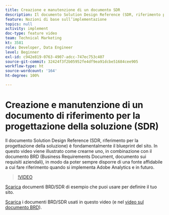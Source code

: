 ```yaml
---
title: Creazione e manutenzione di un documento SDR
description: Il documento Solution Design Reference (SDR, riferimento per la progettazione della soluzione) è fondamentalmente il blueprint del sito. In questo video viene illustrato come crearne uno, in combinazione con il documento BRD (Business Requirements Document, documento sui requisiti aziendali), in modo da poter sempre disporre di una fonte affidabile a cui fare riferimento quando si implementa Adobe Analytics e in futuro.
feature: Nozioni di base sull’implementazione
topics: null
activity: implement
doc-type: feature video
team: Technical Marketing
kt: 3581
role: Developer, Data Engineer
level: Beginner
exl-id: c942e819-0763-4907-adcc-747ec753c407
source-git-commit: 32424f3f2b05952fe4df9ea91dcbe51684cee905
workflow-type: ht
source-wordcount: '164'
ht-degree: 100%

---
```


# Creazione e manutenzione di un documento di riferimento per la progettazione della soluzione (SDR)

Il documento Solution Design Reference (SDR, riferimento per la progettazione della soluzione) è fondamentalmente il blueprint del sito. In questo video viene illustrato come crearne uno, in combinazione con il documento BRD (Business Requirements Document, documento sui requisiti aziendali), in modo da poter sempre disporre di una fonte affidabile a cui fare riferimento quando si implementa Adobe Analytics e in futuro.

>[!VIDEO](https://video.tv.adobe.com/v/28754/?quality=12)

[Scarica](https://analytics.enablementadobe.com/files/brd-sdr-sample-template.xlsx) documenti BRD/SDR di esempio che puoi usare per definire il tuo sito.

[Scarica](https://analytics.enablementadobe.com/files/geometrixx-clothiers-brd-sdr.xlsx) i documenti BRD/SDR usati in questo video (e nel [video sul documento BRD](creating-a-business-requirements-document.md)).
